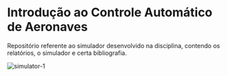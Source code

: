 # Introdução ao Controle Automático de Aeronaves

Repositório referente ao simulador desenvolvido na disciplina, contendo os relatórios, o simulador e certa bibliografia.

![simulator-1](https://github.com/user-attachments/assets/cf91a85a-4e24-43d4-9fa5-a84f947ea5f4)
